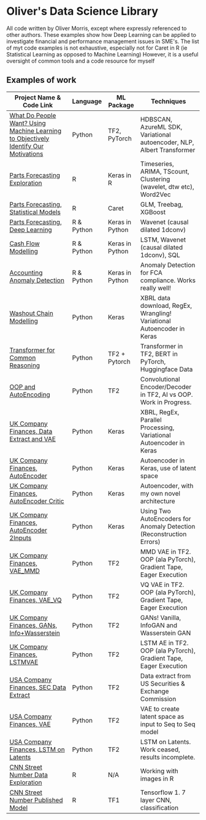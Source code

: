 # Oliver's Data Science Library

All code written by Oliver Morris, except where expressly referenced to other authors. 
These examples show how Deep Learning can be applied to investigate financial and performance management issues in SME's. 
The list of myt code examples is not exhaustive, especially not for Caret in R (ie Statistical Learning as opposed to Machine Learning) 
However, it is a useful oversight of common tools and a code resource for myself

## Examples of work

| Project Name & Code Link                                                                                                                          | Language   | ML Package     | Techniques                                                             |
|---------------------------------------------------------------------------------------------------------------------------------------------------|------------|----------------|------------------------------------------------------------------------|
| [What Do People Want? Using Machine Learning to Objectively Identify Our Motivations](https://github.com/olimoz/DataScienceExamples/blob/master/WhatDoPeopleWant.pdf)                      | Python          | TF2, PyTorch     | HDBSCAN, AzureML SDK, Variational autoencoder, NLP, Albert Transformer |
| [Parts Forecasting Exploration](https://github.com/olimoz/DataScienceExamples/blob/master/Parts_Forecasting_Exploration.pdf)                      | R          | Keras in R     | Timeseries, ARIMA, TScount, Clustering (wavelet, dtw etc), Word2Vec    |
| [Parts Forecasting, Statistical Models](https://github.com/olimoz/DataScienceExamples/blob/master/Parts_Forecasting_SimpleModels.pdf)             | R          | Caret          | GLM, Treebag, XGBoost                                                  |
| [Parts Forecasting, Deep Learning](https://github.com/olimoz/DataScienceExamples/blob/master/Parts_Forecasting_Deep.pdf)                    	    | R & Python | Keras in Python| Wavenet (causal dilated 1dconv)                                        |
| [Cash Flow Modelling](https://github.com/olimoz/DataScienceExamples/blob/master/Cash_Flow_Deep.pdf)                            		    | R & Python | Keras in Python| LSTM, Wavenet (causal dilated 1dconv), SQL                             |
| [Accounting Anomaly Detection](https://github.com/olimoz/DataScienceExamples/blob/master/AcctgAnomaly_forPublication.Rmd)                         | R & Python | Keras in Python| Anomaly Detection for FCA compliance. Works really well!               |
| [Washout Chain Modelling](https://github.com/olimoz/DataScienceExamples/blob/master/Washout_Chain_Modelling.pdf)              	            | Python     | Keras          | XBRL data download, RegEx, Wrangling! Variational Autoencoder in Keras |
| [Transformer for Common Reasoning](https://github.com/olimoz/DataScienceExamples/blob/master/TransformerForCommonReasoning.pdf)                   | Python     | TF2 + Pytorch  | Transformer in TF2, BERT in PyTorch, Huggingface Data                  |
| [OOP and AutoEncoding](https://github.com/olimoz/DataScienceExamples/blob/master/CompletingTheCircle_AutoEncoder.pdf)             	            | Python     | TF2            | Convolutional Encoder/Decoder in TF2, AI vs OOP. Work in Progress.     |
| [UK Company Finances, Data Extract and VAE](https://github.com/olimoz/DataScienceExamples/blob/master/CompaniesHs_Step1_DataExtract_and_VAE.py)   | Python     | Keras          | XBRL, RegEx, Parallel Processing, Variational Autoencoder in Keras     |
| [UK Company Finances, AutoEncoder](https://github.com/olimoz/DataScienceExamples/blob/master/CompaniesHs_Step2_AutoEncoder.py)         	    | Python     | Keras          | Autoencoder in Keras, use of latent space                              |
| [UK Company Finances, AutoEncoder Critic](https://github.com/olimoz/DataScienceExamples/blob/master/CompaniesHs_Step2_AutoEncoder_2Inputs.py)     | Python     | Keras          | Autoencoder, with my own novel architecture                            |
| [UK Company Finances, AutoEncoder 2Inputs](https://github.com/olimoz/DataScienceExamples/blob/master/CompaniesHs_Step2_AutoEncoder_Critic.py)     | Python     | Keras          | Using Two AutoEncoders for Anomaly Detection (Reconstruction Errors)   |
| [UK Company Finances, VAE_MMD](https://github.com/olimoz/DataScienceExamples/blob/master/CompaniesHs_Step3_VAE_MMD.py)              	            | Python     | TF2            | MMD VAE in TF2. OOP (ala PyTorch), Gradient Tape, Eager Execution      |
| [UK Company Finances, VAE_VQ](https://github.com/olimoz/DataScienceExamples/blob/master/CompaniesHs_Step3_VAE_VQ.py)               	            | Python     | TF2            | VQ  VAE in TF2. OOP (ala PyTorch), Gradient Tape, Eager Execution      |
| [UK Company Finances, GANs, Info+Wasserstein](https://github.com/olimoz/DataScienceExamples/blob/master/CompaniesHs_Step4_GAN_Info_Wasserstein.py)| Python     | TF2            | GANs! Vanilla, InfoGAN and Wasserstein GAN                             |
| [UK Company Finances, LSTMVAE](https://github.com/olimoz/DataScienceExamples/blob/master/CompaniesHs_Step5_LSTMVAE.py)             	            | Python     | TF2            | LSTM AE in TF2. OOP (ala PyTorch), Gradient Tape, Eager Execution      |
| [USA Company Finances, SEC Data Extract](https://github.com/olimoz/DataScienceExamples/blob/master/SEC_Step1_DataExtract.py)             	    | Python     | TF2            | Data extract from US Securities & Exchange Commission                  |
| [USA Company Finances, VAE](https://github.com/olimoz/DataScienceExamples/blob/master/SEC_Step2_VAE.py)             	                            | Python     | TF2            | VAE to create latent space as input to Seq to Seq model                |
| [USA Company Finances, LSTM on Latents](https://github.com/olimoz/DataScienceExamples/blob/master/SEC_Step3_LSTM_on_latents_of_sequential_data.py)| Python     | TF2            | LSTM on Latents. Work ceased, results incomplete.                      |
| [CNN Street Number Data Exploration](https://github.com/olimoz/DataScienceExamples/blob/master/CNN_StreetNumber_DataExploration.pdf)              | R          | N/A            | Working with images in R                                               |
| [CNN Street Number Published Model](https://github.com/olimoz/DataScienceExamples/blob/master/CNN_StreetNumber_PublishedModel.pdf)                | R          | TF1            | Tensorflow 1. 7 layer CNN, classification                              |
